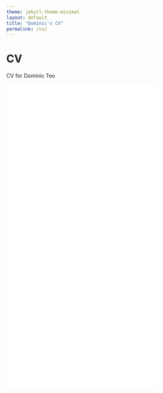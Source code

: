 ```yaml
---
theme: jekyll-theme-minimal
layout: default
title: "Dominic's CV"
permalink: /cv/
---
```


# CV
CV for Dominic Teo 

<embed src="/assets/img/cv.pdf" height="800" width="400">
